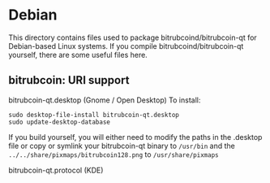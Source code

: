 
Debian
====================
This directory contains files used to package bitrubcoind/bitrubcoin-qt
for Debian-based Linux systems. If you compile bitrubcoind/bitrubcoin-qt yourself, there are some useful files here.

## bitrubcoin: URI support ##


bitrubcoin-qt.desktop  (Gnome / Open Desktop)
To install:

	sudo desktop-file-install bitrubcoin-qt.desktop
	sudo update-desktop-database

If you build yourself, you will either need to modify the paths in
the .desktop file or copy or symlink your bitrubcoin-qt binary to `/usr/bin`
and the `../../share/pixmaps/bitrubcoin128.png` to `/usr/share/pixmaps`

bitrubcoin-qt.protocol (KDE)

